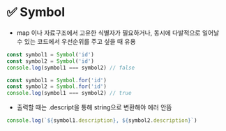 # ✅ Symbol
* map 이나 자료구조에서 고유한 식별자가 필요하거나, 동시에 다발적으로 일어날 수 있는 코드에서 우선순위를 주고 싶을 때 유용
```js
const symbol1 = Symbol('id')
const symbol2 = Symbol('id')
console.log(symbol1 === symbol2) // false
```
```js
const symbol1 = Symbol.for('id')
const symbol2 = Symbol.for('id')
console.log(symbol1 === symbol2) // true
```
* 출력할 때는 .descript을 통해 string으로 변환해야 에러 안뜸
```js
console.log(`${symbol1.description}, ${symbol2.description}`)
```
